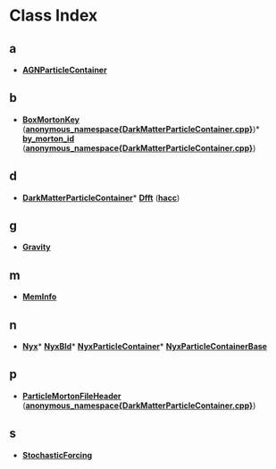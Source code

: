 
# Class Index


## a

* [**AGNParticleContainer**](classAGNParticleContainer.md)

## b

* [**BoxMortonKey**](structanonymous__namespace_02DarkMatterParticleContainer_8cpp_03_1_1BoxMortonKey.md)
 ([**anonymous\_namespace{DarkMatterParticleContainer.cpp}**](namespaceanonymous__namespace_02DarkMatterParticleContainer_8cpp_03.md))* [**by\_morton\_id**](structanonymous__namespace_02DarkMatterParticleContainer_8cpp_03_1_1by__morton__id.md)
 ([**anonymous\_namespace{DarkMatterParticleContainer.cpp}**](namespaceanonymous__namespace_02DarkMatterParticleContainer_8cpp_03.md))

## d

* [**DarkMatterParticleContainer**](classDarkMatterParticleContainer.md)* [**Dfft**](classhacc_1_1Dfft.md)
 ([**hacc**](namespacehacc.md))

## g

* [**Gravity**](classGravity.md)

## m

* [**MemInfo**](classMemInfo.md)

## n

* [**Nyx**](classNyx.md)* [**NyxBld**](classNyxBld.md)* [**NyxParticleContainer**](classNyxParticleContainer.md)* [**NyxParticleContainerBase**](classNyxParticleContainerBase.md)

## p

* [**ParticleMortonFileHeader**](structanonymous__namespace_02DarkMatterParticleContainer_8cpp_03_1_1ParticleMortonFileHeader.md)
 ([**anonymous\_namespace{DarkMatterParticleContainer.cpp}**](namespaceanonymous__namespace_02DarkMatterParticleContainer_8cpp_03.md))

## s

* [**StochasticForcing**](classStochasticForcing.md)
